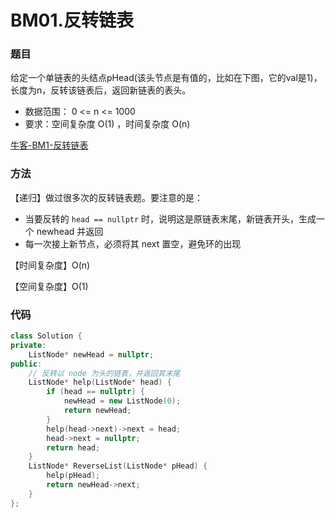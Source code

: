 # BM01.反转链表

### 题目

给定一个单链表的头结点pHead(该头节点是有值的，比如在下图，它的val是1)，长度为n，反转该链表后，返回新链表的表头。

- 数据范围： 0 <= n <= 1000
- 要求：空间复杂度 O(1) ，时间复杂度 O(n)

[牛客-BM1-反转链表](<https://www.nowcoder.com/practice/75e878df47f24fdc9dc3e400ec6058ca?tpId=295&tqId=23286&ru=/exam/oj&qru=/ta/format-top101/question-ranking&sourceUrl=%2Fexam%2Foj%3Fpage%3D1%26tab%3D%25E7%25AE%2597%25E6%25B3%2595%25E7%25AF%2587%26topicId%3D295>)

### 方法

【递归】做过很多次的反转链表题。要注意的是：

- 当要反转的 ```head == nullptr``` 时，说明这是原链表末尾，新链表开头，生成一个 newhead 并返回
- 每一次接上新节点，必须将其 next 置空，避免环的出现

【时间复杂度】O(n)

【空间复杂度】O(1)

### 代码

```cpp
class Solution {
private:
    ListNode* newHead = nullptr;
public:
    // 反转以 node 为头的链表，并返回其末尾
    ListNode* help(ListNode* head) {
        if (head == nullptr) {
            newHead = new ListNode(0);
            return newHead;
        }
        help(head->next)->next = head;
        head->next = nullptr;
        return head;
    }
    ListNode* ReverseList(ListNode* pHead) {
        help(pHead);
        return newHead->next;
    }
};
```

